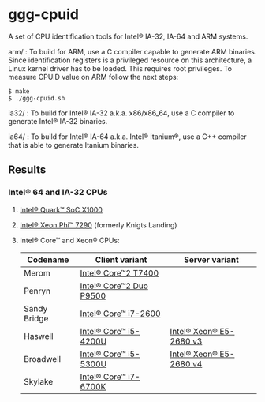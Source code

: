 # ggg-cpuid

A set of CPU identification tools for Intel® IA-32, IA-64 and ARM systems.

arm/  : To build for ARM, use a C compiler capable to generate ARM binaries. Since identification registers is a privileged resource on this architecture, a Linux kernel driver has to be loaded. This requires root privileges.
To measure CPUID value on ARM follow the next steps:

    $ make
    $ ./ggg-cpuid.sh

ia32/ : To build for Intel® IA-32 a.k.a. x86/x86_64, use a C compiler to generate Intel® IA-32 binaries.

ia64/ : To build for Intel® IA-64 a.k.a. Intel® Itanium®, use a C++ compiler that is able to generate Itanium binaries.

## Results

### Intel® 64 and IA-32 CPUs

1. [Intel® Quark™ SoC X1000](dumps/ia32/Intel®%20Quark™%20SoC%20X1000.md)
2. [Intel® Xeon Phi™ 7290](dumps/ia32/Intel®%20Xeon%20Phi™%207290.md) (formerly Knigts Landing)
3. Intel® Core™ and Xeon® CPUs:

   | Codename     | Client variant                                                         | Server variant                                                         |
   | ---          | ---                                                                    | ---                                                                    |
   | Merom        | [Intel® Core™2 T7400](dumps/ia32/Intel®%20Core™2%20T7400.md)           |                                                                        |
   | Penryn       | [Intel® Core™2 Duo P9500](dumps/ia32/Intel®%20Core™2%20Duo%20P9500.md) |                                                                        |
   | Sandy Bridge | [Intel® Core™ i7-2600](dumps/ia32/Intel®%20Core™%20i7-2600.md)         |                                                                        |
   | Haswell      | [Intel® Core™ i5-4200U](dumps/ia32/Intel®%20Core™%20i5-4200U.md)       | [Intel® Xeon® E5-2680 v3](dumps/ia32/Intel®%20Xeon®%20E5-2680%20v3.md) |
   | Broadwell    | [Intel® Core™ i5-5300U](dumps/ia32/Intel®%20Core™%20i5-5300U.md)       | [Intel® Xeon® E5-2680 v4](dumps/ia32/Intel®%20Xeon®%20E5-2680%20v4.md) |
   | Skylake      | [Intel® Core™ i7-6700K](dumps/ia32/Intel®%20Core™%20i7-6700K.md)       |                                                                        |
